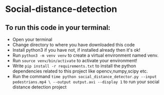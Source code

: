 # Social-distance-detection

## To run this code in your terminal:
* Open your terminal
* Change directory to where you have downloaded this code
* Install python3 if you have not, if installed already then it's ok!
* Run `python3 -m venv venv` to create a virtual environment named venv.
* Run `source venv/bin/activate` to activate your environment!
* Write `pip install -r requirements.txt` to install the python dependencies related to this project
like opencv,numpy,scipy etc.
* Run the command `time python social_distance_detector.py --input pedestrians.mp4 \
	--output output.avi --display 1` to run your social distance detection project
